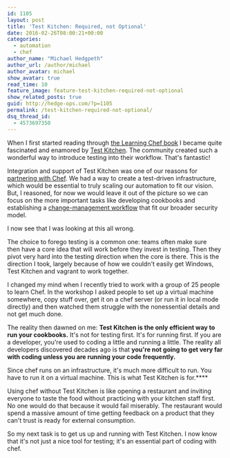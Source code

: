 ```yaml
---
id: 1105
layout: post
title: 'Test Kitchen: Required, not Optional'
date: 2016-02-26T08:00:21+00:00
categories:
  - automation
  - chef
author_name: "Michael Hedgpeth"
author_url: /author/michael
author_avatar: michael
show_avatar: true
read_time: 10
feature_image: feature-test-kitchen-required-not-optional 
show_related_posts: true 
guid: http://hedge-ops.com/?p=1105
permalink: /test-kitchen-required-not-optional/
dsq_thread_id:
  - 4573697350
---
```

When I first started reading through [the Learning Chef book](/learning-chef-book-review/) I became quite fascinated and enamored by [Test Kitchen](http://kitchen.ci/). The community created such a wonderful way to introduce testing into their workflow. That's fantastic!

Integration and support of Test Kitchen was one of our reasons for [partnering with Chef](/technology-partnership/). We had a way to create a test-driven infrastructure, which would be essential to truly scaling our automation to fit our vision. But, I reasoned, for now we would leave it out of the picture so we can focus on the more important tasks like developing cookbooks and establishing a [change-management workflow](/my-advice-for-chef-in-large-corporations/) that fit our broader security model.

I now see that I was looking at this all wrong.<!--more-->

The choice to forego testing is a common one: teams often make sure then have a core idea that will work before they invest in testing. Then they pivot very hard into the testing direction when the core is there. This is the direction I took, largely because of how we couldn't easily get Windows, Test Kitchen and vagrant to work together.

I changed my mind when I recently tried to work with a group of 25 people to learn Chef. In the workshop I asked people to set up a virtual machine somewhere, copy stuff over, get it on a chef server (or run it in local mode directly) and then watched them struggle with the nonessential details and not get much done.

The reality then dawned on me: **Test Kitchen is the only efficient way to run your cookbooks.** It's not for testing first. It's for running first. If you are a developer, you're used to coding a little and running a little. The reality all developers discovered decades ago is that **you're not going to get very far with coding unless you are running your code frequently.**

Since chef runs on an infrastructure, it's much more difficult to run. You have to run it on a virtual machine. This is what Test Kitchen is for.**** 

Using chef without Test Kitchen is like opening a restaurant and inviting everyone to taste the food without practicing with your kitchen staff first. No one would do that because it would fail miserably. The restaurant would spend a massive amount of time getting feedback on a product that they can't trust is ready for external consumption.

So my next task is to get us up and running with Test Kitchen. I now know that it's not just a nice tool for testing; it's an essential part of coding with chef.